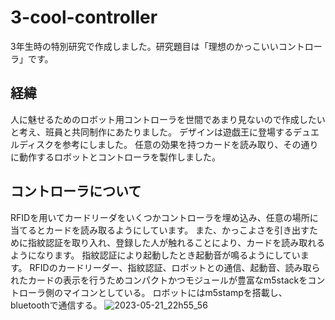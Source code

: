 # 3-cool-controller
3年生時の特別研究で作成しました。研究題目は「理想のかっこいいコントローラ」です。

## 経緯
人に魅せるためのロボット用コントローラを世間であまり見ないので作成したいと考え、班員と共同制作にあたりました。
デザインは遊戯王に登場するデュエルディスクを参考にしました。
任意の効果を持つカードを読み取り、その通りに動作するロボットとコントローラを製作しました。

## コントローラについて
RFIDを用いてカードリーダをいくつかコントローラを埋め込み、任意の場所に当てるとカードを読み取るようにしています。
また、かっこよさを引き出すために指紋認証を取り入れ、登録した人が触れることにより、カードを読み取れるようになります。
指紋認証により起動したとき起動音が鳴るようにしています。
RFIDのカードリーダー、指紋認証、ロボットとの通信、起動音、読み取られたカードの表示を行うためコンパクトかつモジュールが豊富なm5stackをコントローラ側のマイコンとしている。
ロボットにはm5stampを搭載し、bluetoothで通信する。
![2023-05-21_22h55_56](https://github.com/hossyan/3-cool-controller/assets/118952234/66f4e845-4560-4015-bf2c-a8c4b0e8073e)


